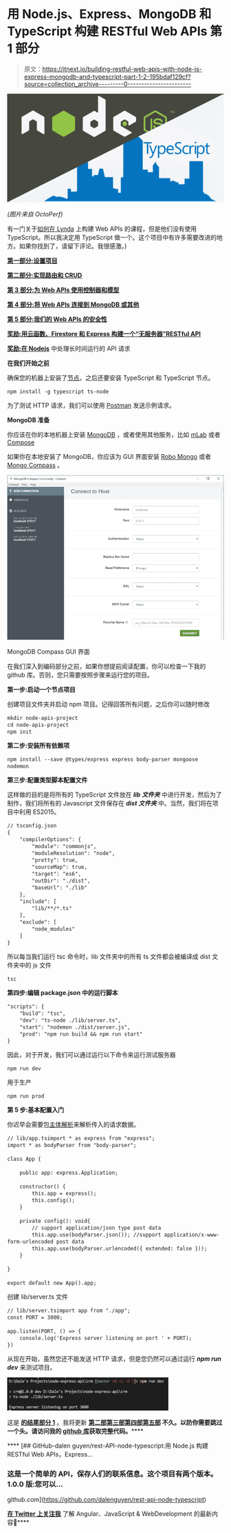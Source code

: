 # 用 Node.js、Express、MongoDB 和 TypeScript 构建 RESTful Web APIs 第 1 部分

> 原文：<https://itnext.io/building-restful-web-apis-with-node-js-express-mongodb-and-typescript-part-1-2-195bdaf129cf?source=collection_archive---------0----------------------->

![](img/e448896648e7a16f3be0c2707c5a95ea.png)

*(图片来自 OctoPerf)*

有一门关于[如何在 Lynda](https://www.lynda.com/Node-js-tutorials/Next-steps/633869/671263-4.html) 上构建 Web APIs 的课程，但是他们没有使用 TypeScript。所以我决定用 TypeScript 做一个。这个项目中有许多需要改进的地方。如果你找到了，请留下评论。我很感激。)

[**第一部分:设置项目**](https://medium.com/@dalenguyen/building-restful-web-apis-with-node-js-express-mongodb-and-typescript-part-1-2-195bdaf129cf)

[**第二部分:实现路由和 CRUD**](https://medium.com/@dalenguyen/building-restful-web-apis-with-node-js-express-mongodb-and-typescript-part-2-98c34e3513a2)

[**第 3 部分:为 Web APIs 使用控制器和模型**](https://medium.com/@dalenguyen/building-restful-web-apis-with-node-js-express-mongodb-and-typescript-part-3-d545b243541e)

[**第 4 部分:将 Web APIs 连接到 MongoDB 或其他**](https://medium.com/@dalenguyen/building-restful-web-apis-with-node-js-express-mongodb-and-typescript-part-4-954c8c059cd4)

[**第 5 部分:我们的 Web APIs 的安全性**](https://medium.com/@dalenguyen/building-restful-web-apis-with-node-js-express-mongodb-and-typescript-part-5-a80e5a7f03db)

[**奖励:用云函数、Firestore 和 Express 构建一个“无服务器”RESTful API**](/building-a-serverless-restful-api-with-cloud-functions-firestore-and-express-f917a305d4e6)

[**奖励:在 Nodejs**](/handling-long-running-api-requests-in-nodejs-403bd566d47) 中处理长时间运行的 API 请求

**在我们开始之前**

确保您的机器上安装了[节点](https://nodejs.org/en/)。之后还要安装 TypeScript 和 TypeScript 节点。

```
npm install -g typescript ts-node
```

为了测试 HTTP 请求，我们可以使用 [Postman](https://www.getpostman.com/apps) 发送示例请求。

**MongoDB 准备**

你应该在你的本地机器上安装 [MongoDB](https://docs.mongodb.com/manual/administration/install-community/) ，或者使用其他服务，比如 [mLab](https://mlab.com/) 或者 [Compose](https://www.compose.com/compare/mongodb)

如果你在本地安装了 MongoDB，你应该为 GUI 界面安装 [Robo Mongo](https://robomongo.org/) 或者 [Mongo Compass](https://docs.mongodb.com/compass/master/install/) 。

![](img/10fc6f9ac94b045b80dc70eca0aa804f.png)

MongoDB Compass GUI 界面

在我们深入到编码部分之前，如果你想提前阅读配置，你可以检查一下我的 github 库。否则，您只需要按照步骤来运行您的项目。

**第一步:启动一个节点项目**

创建项目文件夹并启动 npm 项目。记得回答所有问题，之后你可以随时修改

```
mkdir node-apis-project
cd node-apis-project
npm init 
```

**第二步:安装所有依赖项**

```
npm install --save @types/express express body-parser mongoose   nodemon
```

**第三步:配置类型脚本配置文件**

这样做的目的是将所有的 TypeScript 文件放在 ***lib 文件夹*** 中进行开发，然后为了制作，我们将所有的 Javascript 文件保存在 ***dist 文件夹*** 中。当然，我们将在项目中利用 ES2015。

```
// tsconfig.json
{
    "compilerOptions": {
        "module": "commonjs",
        "moduleResolution": "node",
        "pretty": true,
        "sourceMap": true,
        "target": "es6",
        "outDir": "./dist",
        "baseUrl": "./lib"
    },
    "include": [
        "lib/**/*.ts"
    ],
    "exclude": [
        "node_modules"
    ]
}
```

所以每当我们运行 tsc 命令时，lib 文件夹中的所有 ts 文件都会被编译成 dist 文件夹中的 js 文件

```
tsc
```

**第四步:编辑 package.json 中的运行脚本**

```
"scripts": {
    "build": "tsc",
    "dev": "ts-node ./lib/server.ts",        
    "start": "nodemon ./dist/server.js",
    "prod": "npm run build && npm run start"
}
```

因此，对于开发，我们可以通过运行以下命令来运行测试服务器

```
npm run dev
```

用于生产

```
npm run prod
```

**第 5 步:基本配置入门**

你迟早会需要包[主体解析](https://github.com/expressjs/body-parser)来解析传入的请求数据。

```
// lib/app.tsimport * as express from "express";
import * as bodyParser from "body-parser";

class App {

    public app: express.Application;

    constructor() {
        this.app = express();
        this.config();        
    }

    private config(): void{
        // support application/json type post data
        this.app.use(bodyParser.json()); //support application/x-www-form-urlencoded post data
        this.app.use(bodyParser.urlencoded({ extended: false }));
    }

}

export default new App().app;
```

创建 lib/server.ts 文件

```
// lib/server.tsimport app from "./app";
const PORT = 3000;

app.listen(PORT, () => {
    console.log('Express server listening on port ' + PORT);
})
```

从现在开始，虽然您还不能发送 HTTP 请求，但是您仍然可以通过运行 ***npm run dev*** 来测试项目。

![](img/357265b6497614c441a18fae54f7bd24.png)

这是 [**的结尾部分 1**](https://medium.com/@dalenguyen/building-restful-web-apis-with-node-js-express-mongodb-and-typescript-part-1-2-195bdaf129cf) 。我将更新 [**第二部**](https://medium.com/@dalenguyen/building-restful-web-apis-with-node-js-express-mongodb-and-typescript-part-2-98c34e3513a2)**[**第三部**](https://medium.com/@dalenguyen/building-restful-web-apis-with-node-js-express-mongodb-and-typescript-part-3-d545b243541e)**[**第四部**](https://medium.com/@dalenguyen/building-restful-web-apis-with-node-js-express-mongodb-and-typescript-part-4-954c8c059cd4)**[**第五部**](https://medium.com/@dalenguyen/building-restful-web-apis-with-node-js-express-mongodb-and-typescript-part-5-a80e5a7f03db) 不久。以防你需要跳过一个头。请访问我的 [github 库](https://github.com/dalenguyen/rest-api-node-typescript)获取完整代码。******

****[](https://github.com/dalenguyen/rest-api-node-typescript) [## GitHub-dalen guyen/rest-API-node-typescript:用 Node.js 构建 RESTful Web APIs，Express…

### 这是一个简单的 API，保存人们的联系信息。这个项目有两个版本。1.0.0 版:您可以…

github.com](https://github.com/dalenguyen/rest-api-node-typescript) 

[**在 Twitter 上关注我**](https://twitter.com/dale_nguyen) 了解 Angular、JavaScript & WebDevelopment 的最新内容👐****